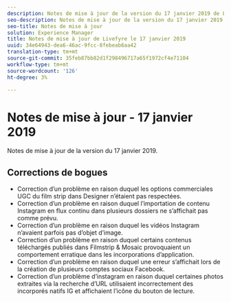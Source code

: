 ```yaml
---
description: Notes de mise à jour de la version du 17 janvier 2019 de Livefyre.
seo-description: Notes de mise à jour de la version du 17 janvier 2019 de Livefyre.
seo-title: Notes de mise à jour
solution: Experience Manager
title: Notes de mise à jour de Livefyre le 17 janvier 2019
uuid: 34e64943-dea6-46ac-9fcc-8febeab6aa42
translation-type: tm+mt
source-git-commit: 35feb87bb82d1f298496717a65f1972cf4e71104
workflow-type: tm+mt
source-wordcount: '126'
ht-degree: 3%

---
```



# Notes de mise à jour - 17 janvier 2019

Notes de mise à jour de la version du 17 janvier 2019.

## Corrections de bogues

* Correction d’un problème en raison duquel les options commerciales UGC du film strip dans Designer n’étaient pas respectées.
* Correction d’un problème en raison duquel l’importation de contenu Instagram en flux continu dans plusieurs dossiers ne s’affichait pas comme prévu.
* Correction d’un problème en raison duquel les vidéos Instagram n’avaient parfois pas d’objet d’image.
* Correction d’un problème en raison duquel certains contenus téléchargés publiés dans Filmstrip &amp; Mosaic provoquaient un comportement erratique dans les incorporations d’application.
* Correction d’un problème en raison duquel une erreur s’affichait lors de la création de plusieurs comptes sociaux Facebook.
* Correction d’un problème d’instagram en raison duquel certaines photos extraites via la recherche d’URL utilisaient incorrectement des incorporés natifs IG et affichaient l’icône du bouton de lecture.
